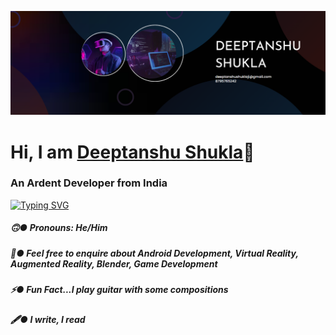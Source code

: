 ![](https://github.com/x-deeptanshu/x-deeptanshu/blob/ec05be1741d1edd39fb8924717da79ed55510804/09.12.2022_10.35.23_REC.png)
# Hi, I am [Deeptanshu Shukla](https://www.google.com/search?q=deeptanshu+shukla+abesit&oq=deeptanshu+shukla+abesit&gs_lcrp=EgZjaHJvbWUyBggAEEUYOTIHCAEQIRigATIHCAIQIRigAdIBDjExMTA5ODA4MWowajE1qAIAsAIA&sourceid=chrome&ie=UTF-8)👾
### An Ardent Developer from India
[![Typing SVG](https://readme-typing-svg.herokuapp.com?size=25&color=1A9AF7&lines=I'm+An+Android+Developer;Virtual+Reality+Developer;Game+Development;Frontend+Development)](https://git.io/typing-svg)

##### 🙃● Pronouns: He/Him
##### 💭● Feel free to enquire about Android Development, Virtual Reality, Augmented Reality, Blender, Game Development
##### ⚡● Fun Fact...I play guitar with some compositions
##### 🖋️● I write, I read
![]()
<!--
**x-deeptanshu/x-deeptanshu** is a ✨ _special_ ✨ repository because its `README.md` (this file) appears on your GitHub profile.


